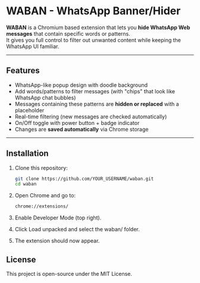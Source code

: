 # WABAN - WhatsApp Banner/Hider

**WABAN** is a Chromium based extension that lets you **hide WhatsApp Web messages** that contain specific words or patterns.  
It gives you full control to filter out unwanted content while keeping the WhatsApp UI familiar.

---

## Features
- WhatsApp-like popup design with doodle background  
- Add words/patterns to filter messages (with "chips" that look like WhatsApp chat bubbles)  
- Messages containing these patterns are **hidden or replaced** with a placeholder  
- Real-time filtering (new messages are checked automatically)  
- On/Off toggle with power button + badge indicator  
- Changes are **saved automatically** via Chrome storage  

---

## Installation
1. Clone this repository:
   ```bash
   git clone https://github.com/YOUR_USERNAME/waban.git
   cd waban

2. Open Chrome and go to:
    ```bash
    chrome://extensions/

3. Enable Developer Mode (top right).

4. Click Load unpacked and select the waban/ folder.

5. The extension should now appear.

## License
This project is open-source under the MIT License.